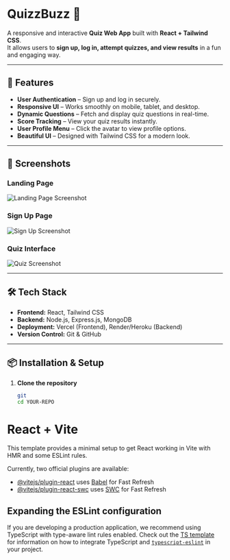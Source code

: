 # QuizzBuzz 🎯

A responsive and interactive **Quiz Web App** built with **React + Tailwind CSS**.  
It allows users to **sign up, log in, attempt quizzes, and view results** in a fun and engaging way.

---

## 🚀 Features

- **User Authentication** – Sign up and log in securely.
- **Responsive UI** – Works smoothly on mobile, tablet, and desktop.
- **Dynamic Questions** – Fetch and display quiz questions in real-time.
- **Score Tracking** – View your quiz results instantly.
- **User Profile Menu** – Click the avatar to view profile options.
- **Beautiful UI** – Designed with Tailwind CSS for a modern look.

---

## 📸 Screenshots

### Landing Page
![Landing Page Screenshot](./screenshots/landing.png)

### Sign Up Page
![Sign Up Screenshot](./screenshots/signup.png)

### Quiz Interface
![Quiz Screenshot](./screenshots/quiz.png)

---

## 🛠️ Tech Stack

- **Frontend:** React, Tailwind CSS
- **Backend:** Node.js, Express.js, MongoDB
- **Deployment:** Vercel (Frontend), Render/Heroku (Backend)
- **Version Control:** Git & GitHub

---

## 📦 Installation & Setup

1. **Clone the repository**
   ```bash
   git 
   cd YOUR-REPO


# React + Vite

This template provides a minimal setup to get React working in Vite with HMR and some ESLint rules.

Currently, two official plugins are available:

- [@vitejs/plugin-react](https://github.com/vitejs/vite-plugin-react/blob/main/packages/plugin-react) uses [Babel](https://babeljs.io/) for Fast Refresh
- [@vitejs/plugin-react-swc](https://github.com/vitejs/vite-plugin-react/blob/main/packages/plugin-react-swc) uses [SWC](https://swc.rs/) for Fast Refresh

## Expanding the ESLint configuration

If you are developing a production application, we recommend using TypeScript with type-aware lint rules enabled. Check out the [TS template](https://github.com/vitejs/vite/tree/main/packages/create-vite/template-react-ts) for information on how to integrate TypeScript and [`typescript-eslint`](https://typescript-eslint.io) in your project.
